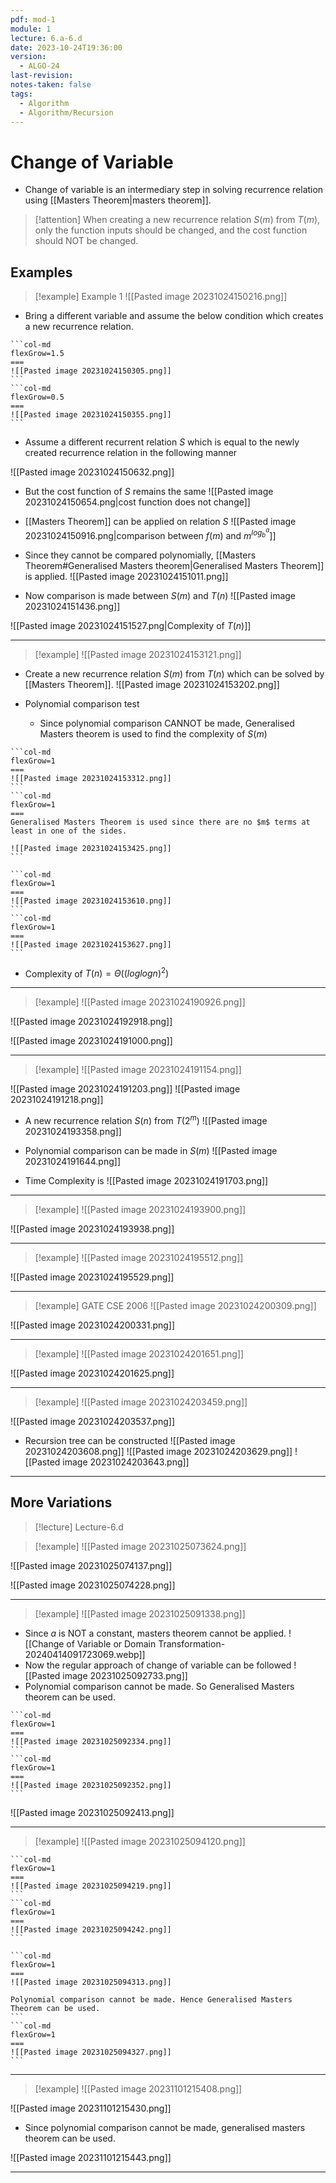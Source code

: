 ```yaml
---
pdf: mod-1
module: 1
lecture: 6.a-6.d
date: 2023-10-24T19:36:00
version:
  - ALGO-24
last-revision: 
notes-taken: false
tags:
  - Algorithm
  - Algorithm/Recursion
---
```

# Change of Variable
- Change of variable is an intermediary step in solving recurrence relation using [[Masters Theorem|masters theorem]].

> [!attention] 
> When creating a new recurrence relation $S(m)$ from $T(m)$, only the function inputs should be changed, and the cost function should NOT be changed.

## Examples

> [!example] Example 1
> ![[Pasted image 20231024150216.png]]

- Bring a different variable and assume the below condition which creates a new recurrence relation.

````col
```col-md
flexGrow=1.5
===
![[Pasted image 20231024150305.png]]
```
```col-md
flexGrow=0.5
===
![[Pasted image 20231024150355.png]]
```
````

- Assume a different recurrent relation $S$ which is equal to the newly created recurrence relation in the following manner

![[Pasted image 20231024150632.png]]

- But the cost function of $S$ remains the same
![[Pasted image 20231024150654.png|cost function does not change]]

- [[Masters Theorem]] can be applied on relation $S$
![[Pasted image 20231024150916.png|comparison between $f(m)$ and $m^{log_b^a}$]]

- Since they cannot be compared polynomially, [[Masters Theorem#Generalised Masters theorem|Generalised Masters Theorem]] is applied.
![[Pasted image 20231024151011.png]]

- Now comparison is made between $S(m)$ and $T(n)$
![[Pasted image 20231024151436.png]]

![[Pasted image 20231024151527.png|Complexity of $T(n)$]]

---

> [!example] 
> ![[Pasted image 20231024153121.png]]

- Create a new recurrence relation $S(m)$ from $T(n)$ which can be solved by [[Masters Theorem]].
![[Pasted image 20231024153202.png]]

- Polynomial comparison test
	- Since polynomial comparison CANNOT be made, Generalised Masters theorem is used to find the complexity of $S(m)$

````col
```col-md
flexGrow=1
===
![[Pasted image 20231024153312.png]]
```
```col-md
flexGrow=1
===
Generalised Masters Theorem is used since there are no $m$ terms at least in one of the sides.

![[Pasted image 20231024153425.png]]
```
````

````col
```col-md
flexGrow=1
===
![[Pasted image 20231024153610.png]]
```
```col-md
flexGrow=1
===
![[Pasted image 20231024153627.png]]
```
````
- Complexity of $T(n) = \Theta((loglogn)^2)$

---


> [!example] 
> ![[Pasted image 20231024190926.png]]

![[Pasted image 20231024192918.png]]

![[Pasted image 20231024191000.png]]

---


> [!example] 
> ![[Pasted image 20231024191154.png]]

![[Pasted image 20231024191203.png]]
![[Pasted image 20231024191218.png]]

- A new recurrence relation $S(n)$ from $T(2^m)$
![[Pasted image 20231024193358.png]]

- Polynomial comparison can be made in $S(m)$
![[Pasted image 20231024191644.png]]
- Time Complexity is 
![[Pasted image 20231024191703.png]]

---


> [!example] 
> ![[Pasted image 20231024193900.png]]

![[Pasted image 20231024193938.png]]

---


> [!example] 
> ![[Pasted image 20231024195512.png]]

![[Pasted image 20231024195529.png]]

---

> [!example] GATE CSE 2006
> ![[Pasted image 20231024200309.png]]

![[Pasted image 20231024200331.png]]

---

> [!example] 
> ![[Pasted image 20231024201651.png]]

![[Pasted image 20231024201625.png]]

---

> [!example] 
> ![[Pasted image 20231024203459.png]]

![[Pasted image 20231024203537.png]]

- Recursion tree can be constructed
![[Pasted image 20231024203608.png]]
![[Pasted image 20231024203629.png]]
![[Pasted image 20231024203643.png]]

---

## More Variations

> [!lecture] Lecture-6.d

> [!example] 
> ![[Pasted image 20231025073624.png]]

![[Pasted image 20231025074137.png]]

![[Pasted image 20231025074228.png]]

---

> [!example] 
> ![[Pasted image 20231025091338.png]]

- Since $a$ is NOT a constant, masters theorem cannot be applied. 
![[Change of Variable or Domain Transformation-20240414091723069.webp]]
- Now the regular approach of change of variable can be followed
![[Pasted image 20231025092733.png]]
- Polynomial comparison cannot be made. So Generalised Masters theorem can be used.
````col
```col-md
flexGrow=1
===
![[Pasted image 20231025092334.png]]
```
```col-md
flexGrow=1
===
![[Pasted image 20231025092352.png]]
```
````

![[Pasted image 20231025092413.png]]

---
> [!example] 
> ![[Pasted image 20231025094120.png]]

````col
```col-md
flexGrow=1
===
![[Pasted image 20231025094219.png]]
```
```col-md
flexGrow=1
===
![[Pasted image 20231025094242.png]]
```
````

````col
```col-md
flexGrow=1
===
![[Pasted image 20231025094313.png]]

Polynomial comparison cannot be made. Hence Generalised Masters Theorem can be used.
```
```col-md
flexGrow=1
===
![[Pasted image 20231025094327.png]]
```
````

----


> [!example] 
> ![[Pasted image 20231101215408.png]]

![[Pasted image 20231101215430.png]]

- Since polynomial comparison cannot be made, generalised masters theorem can be used.

![[Pasted image 20231101215443.png]]

---

